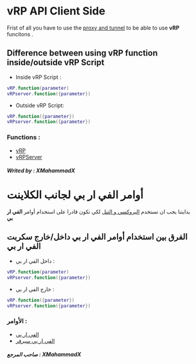 # vRP API Client Side
Frist of all you have to use the [proxy and tunnel](https://github.com/XMahammadX/Tutorials/blob/master/vRP%20Documentation/Proxy-Tunnel/Client-Side/README.md#use-proxy--tunnel-for-client-side) to be able to use **vRP** funcitons .
## Difference between using vRP function inside/outside vRP Script
* Inside vRP Script :
```lua
vRP.function(parameter)
vRPserver.function({parameter})
```
* Outside vRP Script:
```lua
vRP.function({parameter})
vRPserver.function({parameter})
```
### Functions :
* [vRP](https://github.com/XMahammadX/Tutorials/tree/master/vRP%20Documentation/Client-Side/vRP)
* [vRPServer](https://github.com/XMahammadX/Tutorials/tree/master/vRP%20Documentation/Client-Side/vRPserver)

##### Writed by : XMahammadX

# أوامر الفي ار بي لجانب الكلاينت
بدايتنا يجب ان تستخدم [البروكسي و التنل](https://github.com/XMahammadX/Tutorials/blob/master/vRP%20Documentation/Proxy-Tunnel/Client-Side/README.md#%D8%A7%D8%B3%D8%AA%D8%AE%D8%AF%D8%A7%D9%85-%D8%A7%D9%84%D8%A8%D8%B1%D9%88%D9%83%D8%B3%D9%8A-%D9%88%D8%A7%D9%84%D8%AA%D9%86%D9%84-%D9%84%D8%AC%D8%A7%D9%86%D8%A8-%D8%A7%D9%84%D9%83%D9%84%D8%A7%D9%8A%D9%86%D8%AA) لكي تكون قادرا على استخدام أوامر **الفي ار بي**
## الفرق بين استخدام أوامر الفي ار بي داخل/خارج سكربت الفي ار بي
* داخل الفي ار بي :
```lua
vRP.function(parameter)
vRPserver.function({parameter})
```
* خارج الفي ار بي :
```lua
vRP.function({parameter})
vRPserver.function({parameter})
```
### الأوامر :
* [الفي ار بي](https://github.com/XMahammadX/Tutorials/tree/master/vRP%20Documentation/Client-Side/vRP)
* [الفي ار بي سيرفر](https://github.com/XMahammadX/Tutorials/tree/master/vRP%20Documentation/Client-Side/vRPserver)

##### صاحب المرجع : XMahammadX
